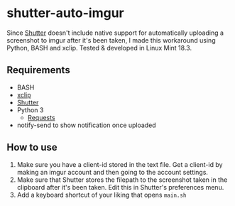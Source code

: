 # shutter-auto-imgur

Since [Shutter](http://shutter-project.org/) doesn't include native support for automatically uploading a screenshot to imgur after it's been taken, I made this workaround using Python, BASH and xclip.
Tested & developed in Linux Mint 18.3.

## Requirements

* BASH
* [xclip](https://github.com/astrand/xclip)
* [Shutter](http://shutter-project.org/)
* Python 3
  * [Requests](http://docs.python-requests.org/en/master/)
* notify-send to show notification once uploaded

## How to use

1. Make sure you have a client-id stored in the text file. Get a client-id by making an imgur account and then going to the account settings.
2. Make sure that Shutter stores the filepath to the screenshot taken in the clipboard after it's been taken. Edit this in Shutter's preferences menu.
3. Add a keyboard shortcut of your liking that opens `main.sh`
